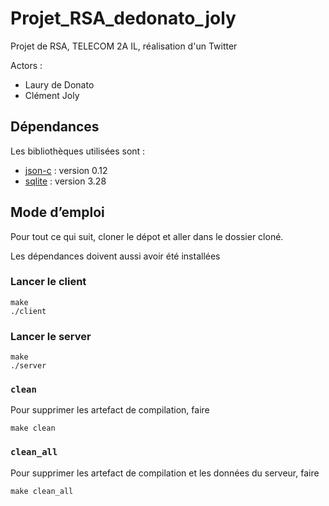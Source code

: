 # Projet_RSA_dedonato_joly

Projet de RSA, TELECOM 2A IL, réalisation d'un Twitter

Actors :
- Laury de Donato
- Clément Joly

## Dépendances

Les bibliothèques utilisées sont :

- [json-c](http://json-c.github.io/json-c/) : version 0.12
- [sqlite](http://sqlite.org/) : version 3.28

## Mode d’emploi

Pour tout ce qui suit, cloner le dépot et aller dans le dossier cloné.

Les dépendances doivent aussi avoir été installées

### Lancer le client

```
make
./client
```

### Lancer le server

```
make
./server
```

### `clean`

Pour supprimer les artefact de compilation, faire
```
make clean
```

### `clean_all`

Pour supprimer les artefact de compilation et les données du serveur, faire
```
make clean_all
```

